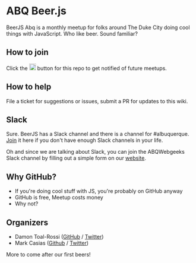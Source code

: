 # ABQ Beer.js

BeerJS Abq is a monthly meetup for folks around The Duke City doing cool things with JavaScript. Who like beer. Sound familiar?

## How to join

Click the <img src="http://beerjs.github.io/sf/assets/watch.png" height="18"/> button for this repo to get notified of future meetups.

## How to help

File a ticket for suggestions or issues, submit a PR for updates to this wiki.

## Slack

Sure. BeerJS has a Slack channel and there is a channel for #albuquerque. [Join](https://beerjs-slack-invite.herokuapp.com/) it here if you don't have enough Slack channels in your life.

Oh and since we are talking about Slack, you can join the ABQWebgeeks Slack channel by filling out a simple form on our [website](http://www.abqwebgeeks.org).

## Why GitHub?

* If you're doing cool stuff with JS, you're probably on GitHub anyway
* GitHub is free, Meetup costs money
* Why not?

## Organizers

* Damon Toal-Rossi ([GitHub](https://github.com/orbiteleven) / [Twitter](https://twitter.com/orbiteleven))
* Mark Casias ([Github](https://github.com/mark-casias) / [Twitter](https://twitter.com/teampoop))

More to come after our first beers!
